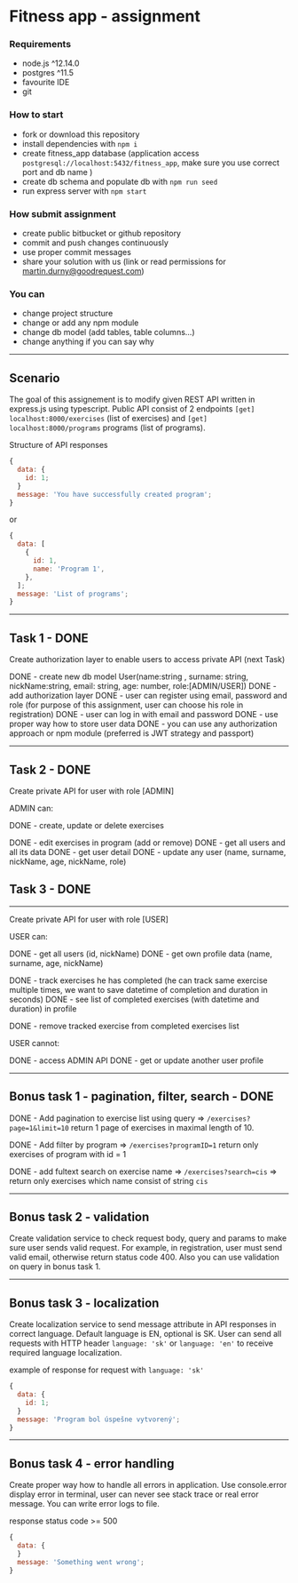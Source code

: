 # Fitness app - assignment

### Requirements

- node.js ^12.14.0
- postgres ^11.5
- favourite IDE
- git

### How to start

- fork or download this repository
- install dependencies with `npm i`
- create fitness_app database (application access `postgresql://localhost:5432/fitness_app`, make sure you use correct port and db name )
- create db schema and populate db with `npm run seed`
- run express server with `npm start`

### How submit assignment

- create public bitbucket or github repository
- commit and push changes continuously
- use proper commit messages
- share your solution with us (link or read permissions for martin.durny@goodrequest.com)

### You can

- change project structure
- change or add any npm module
- change db model (add tables, table columns...)
- change anything if you can say why

---

## Scenario

The goal of this assignement is to modify given REST API written in express.js using typescript. Public API consist of 2 endpoints `[get]` `localhost:8000/exercises` (list of exercises) and `[get]` `localhost:8000/programs` programs (list of programs).

Structure of API responses

```javascript
{
  data: {
    id: 1;
  }
  message: 'You have successfully created program';
}
```

or

```javascript
{
  data: [
    {
      id: 1,
      name: 'Program 1',
    },
  ];
  message: 'List of programs';
}
```

---

## Task 1 - DONE

Create authorization layer to enable users to access private API (next Task)

DONE - create new db model User(name:string , surname: string, nickName:string, email: string, age: number, role:[ADMIN/USER])
DONE - add authorization layer
DONE - user can register using email, password and role (for purpose of this assignment, user can choose his role in registration)
DONE - user can log in with email and password
DONE - use proper way how to store user data
DONE - you can use any authorization approach or npm module (preferred is JWT strategy and passport)

---

## Task 2 - DONE

Create private API for user with role [ADMIN]

ADMIN can:

DONE - create, update or delete exercises

DONE - edit exercises in program (add or remove)
DONE - get all users and all its data
DONE - get user detail
DONE - update any user (name, surname, nickName, age, nickName, role)

## Task 3 - DONE

---

Create private API for user with role [USER]

USER can:

DONE - get all users (id, nickName)
DONE - get own profile data (name, surname, age, nickName)

DONE - track exercises he has completed (he can track same exercise multiple times, we want to save datetime of completion and duration in seconds)
DONE - see list of completed exercises (with datetime and duration) in profile

DONE - remove tracked exercise from completed exercises list

USER cannot:

DONE - access ADMIN API
DONE - get or update another user profile

---

## Bonus task 1 - pagination, filter, search - DONE

DONE - Add pagination to exercise list using query => `/exercises?page=1&limit=10` return 1 page of exercises in maximal length of 10.

DONE - Add filter by program => `/exercises?programID=1` return only exercises of program with id = 1

DONE - add fultext search on exercise name => `/exercises?search=cis` => return only exercises which name consist of string `cis`

---

## Bonus task 2 - validation

Create validation service to check request body, query and params to make sure user sends valid request. For example, in registration, user must send valid email, otherwise return status code 400.
Also you can use validation on query in bonus task 1.

---

## Bonus task 3 - localization

Create localization service to send message attribute in API responses in correct language. Default language is EN, optional is SK. User can send all requests with HTTP header `language: 'sk'` or `language: 'en'` to receive required language localization.

example of response for request with `language: 'sk'`

```javascript
{
  data: {
    id: 1;
  }
  message: 'Program bol úspešne vytvorený';
}
```

---

## Bonus task 4 - error handling

Create proper way how to handle all errors in application. Use console.error display error in terminal, user can never see stack trace or real error message. You can write error logs to file.

response status code >= 500

```javascript
{
  data: {
  }
  message: 'Something went wrong';
}
```

